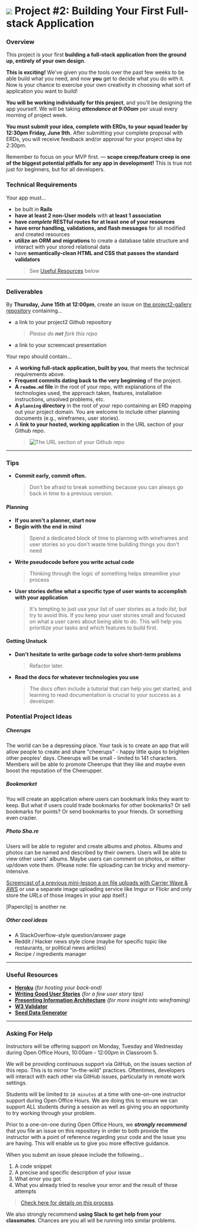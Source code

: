 # ![](https://ga-dash.s3.amazonaws.com/production/assets/logo-9f88ae6c9c3871690e33280fcf557f33.png) Project #2: Building Your First Full-stack Application

### Overview

This project is your first **building a full-stack application from the ground up, entirely of your own design**.

**This is exciting!** We've given you the tools over the past few weeks to be able build what you need, and now **you** get to decide what you do with it. Now is your chance to exercise your own creativity in choosing what sort of application you want to build!

**You will be working individually for this project**, and you'll be designing the app yourself. We will be taking ***attendance at 9:00am*** per usual every morning of project week.

**You must submit your idea, complete with ERDs, to your squad leader by 12:30pm Friday, June 9th.** After submitting your complete proposal with ERDs, you will receive feedback and/or approval for your project idea by 2:30pm.

Remember to focus on your MVP first. &mdash; **scope creep/feature creep is one of the biggest potential pitfalls for any app in development!** This is true not just for beginners, but for all developers.
<!---
### [Schedule](./schedule.md)

--- -->
### Technical Requirements

Your app must...

  * be built in **Rails**
  * **have at least 2 non-User models** with **at least 1 association**
  * **have _complete_ RESTful routes for at least one of your resources**
  * **have error handling, validations, and flash messages** for all modified and created resources
  * **utilize an ORM and migrations** to create a database table structure and interact with your stored relational data
  * have **semantically-clean HTML and CSS that passes the standard validators**
    > See [Useful Resources](#useful-resources) below

---

### Deliverables

By **Thursday, June 15th at 12:00pm**, create an issue on [the project2-gallery repository](https://github.com/ga-dc/project2-gallery) containing...

  * a link to your project2 Github repository
    > *Please do **not** fork this repo*

  * a link to your screencast presentation

Your repo should contain...

  * A **working full-stack application, built by you**, that meets the technical requirements above.
  * **Frequent commits dating back to the very beginning** of the project.
  * **A ``readme.md`` file** in the root of your repo, with explanations of the technologies used, the approach taken, features, installation instructions, unsolved problems, etc.
  * **A `planning` directory** in the root of your repo containing an ERD mapping out your project domain. You are welcome to include other planning documents (e.g., wireframes, user stories).
  * A **link to your hosted, working application** in the URL section of your Github repo.
    > ![The URL section of your Github repo](http://i.imgur.com/QQ7RsfR.gif)

---

### Tips

  * **Commit early, commit often.**
    > Don't be afraid to break something because you can always go back in time to a previous version.

#### Planning
  * **If you aren't a planner, start now**
  * **Begin with the end in mind**
    > Spend a dedicated block of time to planning with wireframes and user stories so you don't waste time building things you don't need
  * **Write pseudocode before you write actual code**
    > Thinking through the logic of something helps streamline your process
  * **User stories define what a specific type of user wants to accomplish with your application**
    > It's tempting to just use your list of user stories as a _todo list_, but try to avoid this. If you keep your user stories small and focused on what a user cares about being able to do. This will help you prioritize your tasks and which features to build first.

#### Getting Unstuck

  * **Don't hesitate to write garbage code to solve short-term problems**
    > Refactor later.
  * **Read the docs for whatever technologies you use**
    > The docs often include a tutorial that can help you get started, and learning to read documentation is crucial to your success as a developer.


### Potential Project Ideas

##### Cheerups

The world can be a depressing place. Your task is to create an app that will allow people to create and share "cheerups" - happy little quips to brighten other peoples' days. Cheerups will be small - limited to 141 characters. Members will be able to promote Cheerups that they like and maybe even boost the reputation of the Cheerupper.

##### Bookmarket

You will create an application where users can bookmark links they want to keep. But what if users could trade bookmarks for other bookmarks? Or sell bookmarks for points? Or send bookmarks to your friends. Or something even crazier.

##### Photo Sha.re

Users will be able to register and create albums and photos. Albums and photos can be named and described by their owners. Users will be able to view other users' albums. Maybe users can comment on photos, or either up/down vote them. (Please note: file uploading can be tricky and memory-intensive.

[Screencast of a previous mini-lesson a on file uploads with Carrier Wave & AWS](https://github.com/ga-dc/wdi6-formerly-curriculum/tree/3071663bc9aaac00fe5eee4b11c171af60f826b5/mini-lessons/file-uploads-with-carrier-wave-and-aws) or use a separate image uploading service like Imgur or Flickr and only store the *URLs* of those images in your app itself.)

[Paperclip] is another ne

##### Other cool ideas

- A StackOverflow-style question/answer page
- Reddit / Hacker news style clone (maybe for specific topic like restaurants, or political news articles)
- Recipe / ingredients manager

---

### Useful Resources

* **[Heroku](http://www.heroku.com)** _(for hosting your back-end)_
* **[Writing Good User Stories](http://www.mariaemerson.com/user-stories/)** _(for a few user story tips)_
* **[Presenting Information Architecture](http://webstyleguide.com/wsg3/3-information-architecture/4-presenting-information.html)** _(for more insight into wireframing)_
* **[W3 Validator](http://validator.w3.org)**
* **[Seed Data Generator](https://www.mockaroo.com/)**

---

### Asking For Help

Instructors will be offering support on Monday, Tuesday and Wednesday during Open Office Hours, 10:00am - 12:00pm in Classroom 5.

We will be providing continuous support via GitHub, on the issues section of this repo. This is to mirror "in-the-wild" practices. Oftentimes, developers will interact with each other via GitHub issues, particularly in remote work settings.

Students will be limited to `10 minutes` at a time with one-on-one instructor support during Open Office Hours. We are doing this to ensure we can support ALL students during a session as well as giving you an opportunity to try working through your problem.

Prior to a one-on-one during Open Office Hours, we ***strongly recommend*** that you file an issue on this repository in order to both provide the instructor with a point of reference regarding your code and the issue you are having. This will enable us to give you more effective guidance.

When you submit an issue please include the following...
  1. A code snippet
  2. A precise and specific description of your issue
  3. What error you got
  4. What you already tried to resolve your error and the result of those attempts

> [Check here for details on this process](https://github.com/ga-dc/wdi12/blob/master/asking-for-help.md#during-project-weeks).

We also strongly recommend **using Slack to get help from your classmates**. Chances are you all will be running into similar problems.
